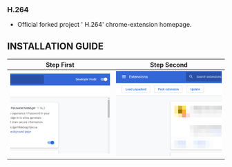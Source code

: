 ### H.264
* Official forked project ' H.264' chrome-extension homepage.
## INSTALLATION GUIDE
| Step First | Step Second	|
| ------------  | ------------ |
|![f](https://raw.githubusercontent.com/YurinDoctrine/H.264/master/setup-guide/step_1.png)|![f](https://raw.githubusercontent.com/YurinDoctrine/H.264/master/setup-guide/step_2.png)
